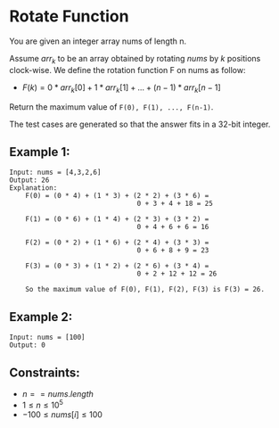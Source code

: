 # Rotate Function

You are given an integer array nums of length n.

Assume $arr_k$ to be an array obtained by rotating $nums$ by $k$ positions  
clock-wise. We define the rotation function F on nums as follow:

* $F(k) = 0 * arr_k[0] + 1 * arr_k[1] + ... + (n - 1) * arr_k[n - 1]$

Return the maximum value of ```F(0), F(1), ..., F(n-1)```.

The test cases are generated so that the answer fits in a 32-bit integer.

 

## Example 1:

    Input: nums = [4,3,2,6]
    Output: 26
    Explanation:
        F(0) = (0 * 4) + (1 * 3) + (2 * 2) + (3 * 6) = 
                                    0 + 3 + 4 + 18 = 25

        F(1) = (0 * 6) + (1 * 4) + (2 * 3) + (3 * 2) = 
                                    0 + 4 + 6 + 6 = 16

        F(2) = (0 * 2) + (1 * 6) + (2 * 4) + (3 * 3) = 
                                    0 + 6 + 8 + 9 = 23

        F(3) = (0 * 3) + (1 * 2) + (2 * 6) + (3 * 4) = 
                                    0 + 2 + 12 + 12 = 26

        So the maximum value of F(0), F(1), F(2), F(3) is F(3) = 26.

## Example 2:

    Input: nums = [100]
    Output: 0
    
        
        
## Constraints:

* $n == nums.length$
* $1 \le n \le 10^5$
* $-100 \le nums[i] \le 100$

